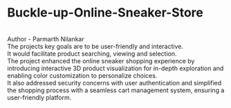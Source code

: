 # Buckle-up-Online-Sneaker-Store
<br>
Author - Parmarth Nilankar
<br>
The projects key goals are to be user-friendly and interactive.
<br>
It would facilitate product searching, viewing and selection.
<br>
The project enhanced the online sneaker shopping experience by introducing interactive 3D product visualization for in-depth exploration and enabling color customization to personalize choices. 
<br>
It also addressed security concerns with user authentication and simplified the shopping process with a seamless cart management system, ensuring a user-friendly platform.
